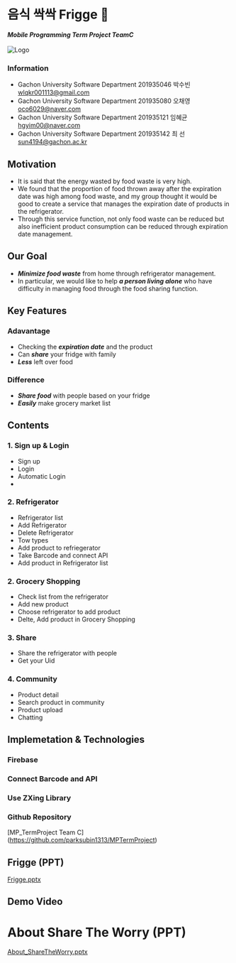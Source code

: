 # 음식 싹싹 Frigge 🥙
**_Mobile Programming Term Project TeamC_** <br><br>
![Logo](https://user-images.githubusercontent.com/96913056/173311744-a3eb35f7-8fc3-44ea-a5a5-6f82a70f83cd.png) <br>

### Information
* Gachon University Software Department 201935046 박수빈 wlqkr001113@gmail.com <br>
* Gachon University Software Department 201935080 오채영 oco6029@naver.com <br>
* Gachon University Software Department 201935121 임혜균 hgyim00@naver.com <br>
* Gachon University Software Department 201935142 최  선 sun4194@gachon.ac.kr <br>

## Motivation
* It is said that the energy wasted by food waste is very high. <br>
* We found that the proportion of food thrown away after the expiration date was high among food waste, and my group thought it would be good to create a service that manages the expiration date of products in the refrigerator. <br>
* Through this service function, not only food waste can be reduced but also inefficient product consumption can be reduced through expiration date management.

## Our Goal
* **_Minimize food waste_** from home through refrigerator management. <br> 
* In particular, we would like to help **_a person living alone_** who have difficulty in managing food through the food sharing function.

## Key Features
### Adavantage
* Checking the **_expiration date_** and the product
* Can **_share_** your fridge with family
* **_Less_** left over food

### Difference
* **_Share food_** with people based on your fridge
* **_Easily_** make grocery market list

## Contents
### 1. Sign up & Login
* Sign up
* Login
* Automatic Login
* 
### 2. Refrigerator
* Refrigerator list
* Add Refrigerator
* Delete Refrigerator
* Tow types
* Add product to refriegerator
* Take Barcode and connect API
* Add product in Refrigerator list

### 2. Grocery Shopping
* Check list from the refrigerator
* Add new product
* Choose refrigerator to add product
* Delte, Add product in Grocery Shopping

### 3. Share
* Share the refrigerator with people
* Get your Uid

### 4. Community
* Product detail
* Search product in community
* Product upload
* Chatting

## Implemetation & Technologies
### Firebase

### Connect Barcode and API

### Use ZXing Library

### Github Repository
[MP_TermProject Team C] (https://github.com/parksubin1313/MPTermProject)

## Frigge (PPT)
[Frigge.pptx](https://github.com/parksubin1313/MPTermProject/files/8889503/Frigge.pptx)

## Demo Video




# About Share The Worry (PPT)

[About_ShareTheWorry.pptx](https://github.com/parksubin1313/STW/files/8784262/About_ShareTheWorry.pptx)




